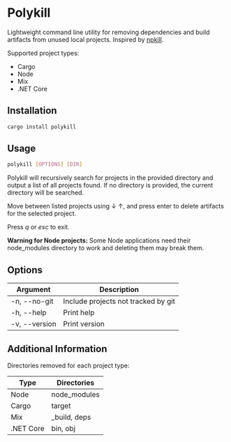 # Polykill

Lightweight command line utility for removing dependencies and build artifacts from unused local projects. Inspired by [npkill](https://www.npmjs.com/package/npkill#usage).

Supported project types:
- Cargo
- Node
- Mix
- .NET Core

## Installation

```sh
cargo install polykill
```

## Usage

```sh
polykill [OPTIONS] [DIR]
```

Polykill will recursively search for projects in the provided directory and output a list of all projects found. If no directory is provided, the current directory will be searched.

Move between listed projects using ↓ ↑, and press enter to delete artifacts for the selected project.

Press *q* or *esc* to exit.

**Warning for Node projects:** Some Node applications need their node_modules directory to work and deleting them may break them.

## Options

| Argument       | Description                         |
| -------------- | ----------------------------------- |
| -n, --no-git   | Include projects not tracked by git |
| -h, --help     | Print help                          |
| -v, --version  | Print version                       |

## Additional Information

Directories removed for each project type:

| Type      | Directories  |
| --------- | ------------ |
| Node      | node_modules |
| Cargo     | target       |
| Mix       | _build, deps |
| .NET Core | bin, obj     |
